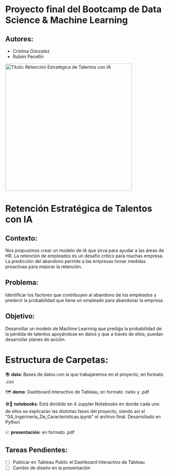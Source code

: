 # Proyecto final del Bootcamp de Data Science & Machine Learning


## Autores:
- Cristina Gónzalez
- Rubén Pecellín


<img src="https://github.com/user-attachments/assets/2d7a6e6a-2507-4740-a8e0-a2cd1aee9273" alt="Título: Retención Estratégica de Talentos con IA " width="400">



# Retención Estratégica de Talentos con IA

## Contexto:
Nos propusimos crear un modelo de IA que sirva para ayudar a las áreas de HR.
La retención de empleados es un desafío crítico para muchas empresa. La predicción del abandono permite a las empresas tomar medidas proactivas para mejorar la retención.

## Problema:
Identificar los factores que contribuyen al abandono de los empleados y predecir la probabilidad que tiene un empleado para abandonar la empresa.

## Objetivo:
Desarrollar un modelo de Machine Learning que prediga la probabilidad de la pérdida de talentos apoyándose en datos y que a través de ellos, puedan desarrollar planes de acción.






# Estructura de Carpetas:

📚 **data**: Bases de datos con la que trabajaremos en el proyecto, en formato .csv

🗺️ **demo**: Dashboard Interactivo de Tableau, en formato .twbx y .pdf

🛠️🐍 **notebooks**: Está dividido en 4 Jupyter Notebooks en donde cada uno de ellos se explicarán las distintas fases del proyecto, siendo así el "04_Ingerineria_De_Caracteristicas.ipynb" el archivo final. Desarrollado en Python

💹 **presentación**: en formato .pdf

  
## Tareas Pendientes:

- [ ] Publicar en Tableau Public el Dashboard Interactivo de Tableau
- [ ] Cambio de diseño en la presentación
